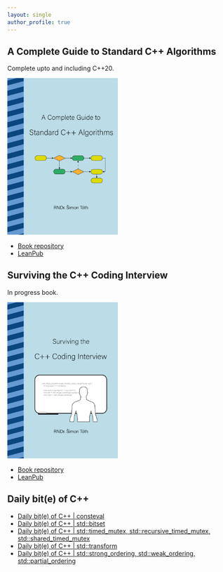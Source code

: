 ```yaml
---
layout: single
author_profile: true
---
```


## A Complete Guide to Standard C++ Algorithms

Complete upto and including C++20.

[<img src="assets/images/book_algorithms_cover.png" width="50%">](https://leanpub.com/cpp-algorithms-guide)

- [Book repository](https://github.com/HappyCerberus/book-cpp-algorithms)
- [LeanPub](https://leanpub.com/cpp-algorithms-guide)

## Surviving the C++ Coding Interview

In progress book.

[<img src="assets/images/book_coding_interview_cover.png" width="50%">](https://leanpub.com/cpp-coding-interview)

- [Book repository](https://leanpub.com/cpp-coding-interview)
- [LeanPub](https://leanpub.com/cpp-coding-interview)

## Daily bit(e) of C++

<ul>
<!-- SUBSTACK:START --><li><a href="https://medium.com/@simontoth/daily-bit-e-of-c-consteval-9326db28f3d5?source=rss-1e1de1006a93------2">Daily bit&lpar;e&rpar; of C++ | consteval</a></li><li><a href="https://medium.com/@simontoth/daily-bit-e-of-c-std-bitset-cffe30f8d89e?source=rss-1e1de1006a93------2">Daily bit&lpar;e&rpar; of C++ | std::bitset</a></li><li><a href="https://medium.com/@simontoth/daily-bit-e-of-c-std-timed-mutex-std-recursive-timed-mutex-std-shared-timed-mutex-3e997a6f2f63?source=rss-1e1de1006a93------2">Daily bit&lpar;e&rpar; of C++ | std::timed_mutex, std::recursive_timed_mutex, std::shared_timed_mutex</a></li><li><a href="https://medium.com/@simontoth/daily-bit-e-of-c-std-transform-cd110bda198f?source=rss-1e1de1006a93------2">Daily bit&lpar;e&rpar; of C++ | std::transform</a></li><li><a href="https://medium.com/@simontoth/daily-bit-e-of-c-std-strong-ordering-std-weak-ordering-std-partial-ordering-4ba24a8c9be0?source=rss-1e1de1006a93------2">Daily bit&lpar;e&rpar; of C++ | std::strong_ordering, std::weak_ordering, std::partial_ordering</a></li><!-- SUBSTACK:END -->
</ul>